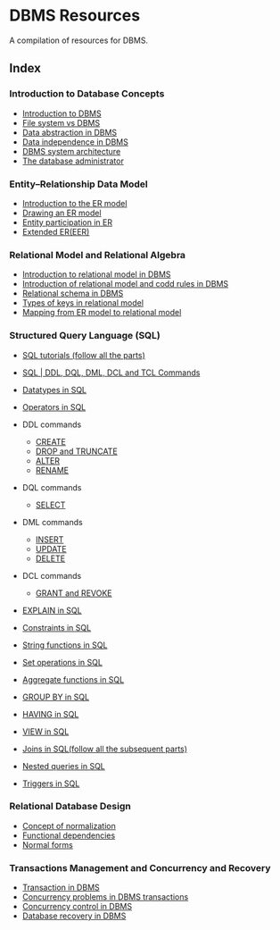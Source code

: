 # DBMS Resources
A compilation of resources for DBMS.

## Index

### Introduction to Database Concepts
- [Introduction to DBMS](https://www.geeksforgeeks.org/introduction-of-dbms-database-management-system-set-1/)
- [File system vs DBMS](https://www.geeksforgeeks.org/difference-between-file-system-and-dbms/)
- [Data abstraction in DBMS](https://www.tutorialspoint.com/what-is-data-abstraction-in-dbms)
- [Data independence in DBMS](https://www.javatpoint.com/dbms-data-independence)
- [DBMS system architecture](https://www.javatpoint.com/dbms-architecture)
- [The database administrator](https://www.geeksforgeeks.org/dba-full-form/)

### Entity–Relationship Data Model
- [Introduction to the ER model](https://www.geeksforgeeks.org/introduction-of-er-model/)
- [Drawing an ER model](https://www.guru99.com/er-diagram-tutorial-dbms.html)
- [Entity participation in ER](https://www.tutorialspoint.com/Entity-Relationship-Participation-in-Database)
- [Extended ER(EER)](https://www.geeksforgeeks.org/generalization-specialization-and-aggregation-in-er-model/)

### Relational Model and Relational Algebra
- [Introduction to relational model in DBMS](https://www.geeksforgeeks.org/relational-model-in-dbms/)
- [Introduction of relational model and codd rules in DBMS](https://www.geeksforgeeks.org/introduction-of-relational-model-and-codd-rules-in-dbms/)
- [Relational schema in DBMS](https://www.geeksforgeeks.org/relation-schema-in-dbms/)
- [Types of keys in relational model](https://www.geeksforgeeks.org/types-of-keys-in-relational-model-candidate-super-primary-alternate-and-foreign/)
- [Mapping from ER model to relational model](https://www.geeksforgeeks.org/mapping-from-er-model-to-relational-model/)

### Structured Query Language (SQL) 
- [SQL tutorials (follow all the parts)](https://www.w3schools.com/sql/)
- [SQL | DDL, DQL, DML, DCL and TCL Commands](https://www.geeksforgeeks.org/sql-ddl-dql-dml-dcl-tcl-commands/)
- [Datatypes in SQL](https://www.w3schools.com/sql/sql_datatypes.asp)
- [Operators in SQL](https://www.w3schools.com/sql/sql_operators.asp)
- DDL commands
    - [CREATE](https://www.w3schools.com/sql/sql_create_table.asp)
    - [DROP and TRUNCATE](https://www.w3schools.com/sql/sql_drop_table.asp)
    - [ALTER](https://www.w3schools.com/sql/sql_alter.asp)
    - [RENAME](https://popsql.com/learn-sql/mysql/how-to-rename-a-table-in-mysql)

- DQL commands
    - [SELECT](https://www.w3schools.com/sql/sql_select.asp) 
- DML commands
    - [INSERT](https://www.w3schools.com/sql/sql_insert.asp) 
    - [UPDATE](https://www.w3schools.com/sql/sql_update.asp)
    - [DELETE](https://www.w3schools.com/sql/sql_delete.asp)
- DCL commands
    - [GRANT and REVOKE](https://www.geeksforgeeks.org/difference-between-grant-and-revoke/)

- [EXPLAIN in SQL](https://www.geeksforgeeks.org/explain-in-sql/)
- [Constraints in SQL](https://www.w3schools.com/sql/sql_constraints.asp)
- [String functions in SQL](https://www.geeksforgeeks.org/sql-string-functions/)
- [Set operations in SQL](https://www.javatpoint.com/set-operators-in-sql)
- [Aggregate functions in SQL](https://www.javatpoint.com/dbms-sql-aggregate-function)
- [GROUP BY in SQL](https://www.w3schools.com/sql/sql_groupby.asp)
- [HAVING in SQL](https://www.w3schools.com/sql/sql_having.asp)
- [VIEW in SQL](https://www.w3schools.com/sql/sql_view.asp)
- [Joins in SQL(follow all the subsequent parts)](https://www.w3schools.com/sql/sql_join.asp)
- [Nested queries in SQL](https://www.geeksforgeeks.org/nested-queries-in-sql/)
- [Triggers in SQL](https://www.geeksforgeeks.org/sql-trigger-student-database/)

### Relational Database Design 
- [Concept of normalization](https://github.com/2tanayk/DBMS-Resources/blob/main/normalization.md)
- [Functional dependencies](https://www.geeksforgeeks.org/introduction-of-database-normalization/)
- [Normal forms](https://github.com/2tanayk/DBMS-Resources/blob/main/nf.md)

### Transactions Management and Concurrency and Recovery
- [Transaction in DBMS](https://github.com/2tanayk/DBMS-Resources/blob/main/transaction.md)
- [Concurrency problems in DBMS transactions](https://github.com/2tanayk/DBMS-Resources/blob/main/concurrency.md)
- [Concurrency control in DBMS](https://github.com/2tanayk/DBMS-Resources/blob/main/concurrency_control.md)
- [Database recovery in DBMS](https://www.geeksforgeeks.org/database-recovery-techniques-in-dbms/)
